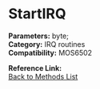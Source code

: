 # StartIRQ

**Parameters:** byte;  
**Category:** IRQ routines  
**Compatibility:** MOS6502  

**Reference Link:**  
[Back to Methods List](../../SUMMARY.md)
